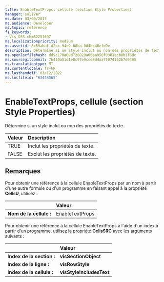 ```yaml
---
title: EnableTextProps, cellule (section Style Properties)
manager: soliver
ms.date: 03/09/2015
ms.audience: Developer
ms.topic: reference
f1_keywords:
- Vis_DSS.chm82251697
ms.localizationpriority: medium
ms.assetid: 8c59abaf-d2cc-94c9-08ba-004bc40efd9e
description: Détermine si un style inclut ou non des propriétés de texte.
ms.openlocfilehash: dd9c170a09d726029a06aa956f0381ecb8b1f6dc
ms.sourcegitcommit: 7b410a51d1e8c97e9cce8d4aa75074162b7d9485
ms.translationtype: MT
ms.contentlocale: fr-FR
ms.lasthandoff: 03/12/2022
ms.locfileid: "63448565"
---
```

# <a name="enabletextprops-cell-style-properties-section"></a>EnableTextProps, cellule (section Style Properties)

Détermine si un style inclut ou non des propriétés de texte.
  
|**Valeur**|**Description**|
|:-----|:-----|
|TRUE  <br/> |Inclut les propriétés de texte. |
|FALSE  <br/> |Exclut les propriétés de texte. |
   
## <a name="remarks"></a>Remarques

Pour obtenir une référence à la cellule EnableTextProps par un nom à partir d'une autre formule ou d'un programme en faisant appel à la propriété **CellsU**, utilisez : 
  
||Valeur |
|:-----|:-----|
|**Nom de la cellule :**  <br/> |EnableTextProps  <br/> |
   
Pour obtenir une référence à la cellule EnableTextProps à l'aide d'un index à partir d'un programme, utilisez la propriété **CellsSRC** avec les arguments suivants : 
  
||Valeur |
|:-----|:-----|
|**Index de la section :**  <br/> |**visSectionObject** <br/> |
|**Index de la ligne :**  <br/> |**visRowStyle** <br/> |
|**Index de la cellule :**  <br/> |**visStyleIncludesText** <br/> |
   

